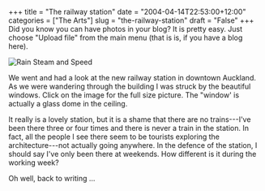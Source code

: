 +++
title = "The railway station"
date = "2004-04-14T22:53:00+12:00"
categories = ["The Arts"]
slug = "the-railway-station"
draft = "False"
+++
Did you know you can have photos in your blog? It is pretty easy. Just
choose "Upload file" from the main menu (that is is, if you have a blog
here).

![Rain Steam and Speed](/images/Railway-thumb.jpg)

We went and had a look at the new railway station in downtown Auckland.  As we
were wandering through the building I was struck by the beautiful windows.
Click on the image for the full size picture.  The "window' is actually a glass
dome in the ceiling.

It really is a lovely station, but it is a shame that there are no
trains---I've been there three or four times and there is never a train in the
station. In fact, all the people I see there seem to be tourists exploring the
architecture---not actually going anywhere.  In the defence of the station, I
should say I've only been there at weekends. How different is it during the
working week?

Oh well, back to writing ...

